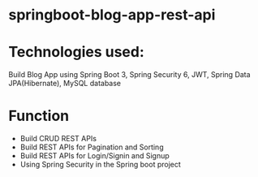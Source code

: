 # springboot-blog-app-rest-api
# Technologies used: 
 Build Blog App using Spring Boot 3, Spring Security 6, JWT, Spring Data JPA(Hibernate), MySQL database
# Function
- Build CRUD REST APIs
- Build REST APIs for Pagination and Sorting
- Build REST APIs for Login/Signin and Signup
- Using Spring Security in the Spring boot project

  
  
